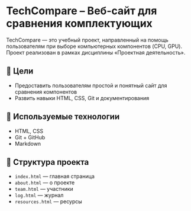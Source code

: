 # TechCompare – Веб-сайт для сравнения комплектующих

TechCompare — это учебный проект, направленный на помощь пользователям при выборе компьютерных компонентов (CPU, GPU).  
Проект реализован в рамках дисциплины «Проектная деятельность».

## 📌 Цели
- Предоставить пользователям простой и понятный сайт для сравнения компонентов
- Развить навыки HTML, CSS, Git и документирования

## 🔧 Используемые технологии
- HTML, CSS
- Git + GitHub
- Markdown

## 📂 Структура проекта
- `index.html` — главная страница
- `about.html` — о проекте
- `team.html` — участники
- `log.html` — журнал
- `resources.html` — ресурсы
